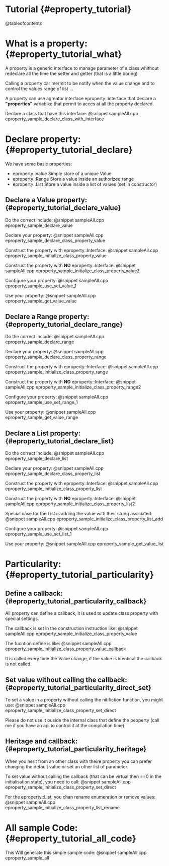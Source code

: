Tutorial                                         {#eproperty_tutorial}
========

@tableofcontents

What is a property:                                {#eproperty_tutorial_what}
===================

A property is a generic interface to manage parameter of a class whithout redeclare all the time the setter and getter (that is a little boring)

Calling a property car mermit to be notify when the value change and to control the values range of list ...

A property can use agreator interface eproperty::interface that declare a **"properties"** variablke that permit to acces at all the property declared.

Declare a class that have this interface:
@snippet sampleAll.cpp eproperty_sample_declare_class_with_interface


Declare property:                                {#eproperty_tutorial_declare}
=================

We have some basic properties:
  - eproperty::Value Simple store of a unique Value
  - eproperty::Range Store a value inside an authorized range
  - eproperty::List Store a value inside a list of values (set in constructor)

Declare a Value property:                                {#eproperty_tutorial_declare_value}
-------------------------

Do the correct include:
@snippet sampleAll.cpp eproperty_sample_declare_value

Declare your property:
@snippet sampleAll.cpp eproperty_sample_declare_class_property_value

Construct the property with eproperty::Interface:
@snippet sampleAll.cpp eproperty_sample_initialize_class_property_value

Construct the property with **NO** eproperty::Interface:
@snippet sampleAll.cpp eproperty_sample_initialize_class_property_value2

Configure your property:
@snippet sampleAll.cpp eproperty_sample_use_set_value_1

Use your property:
@snippet sampleAll.cpp eproperty_sample_get_value_value


Declare a Range property:                                {#eproperty_tutorial_declare_range}
-------------------------

Do the correct include:
@snippet sampleAll.cpp eproperty_sample_declare_range

Declare your property:
@snippet sampleAll.cpp eproperty_sample_declare_class_property_range

Construct the property with eproperty::Interface:
@snippet sampleAll.cpp eproperty_sample_initialize_class_property_range

Construct the property with **NO** eproperty::Interface:
@snippet sampleAll.cpp eproperty_sample_initialize_class_property_range2

Configure your property:
@snippet sampleAll.cpp eproperty_sample_use_set_range_1

Use your property:
@snippet sampleAll.cpp eproperty_sample_get_value_range


Declare a List property:                                {#eproperty_tutorial_declare_list}
------------------------

Do the correct include:
@snippet sampleAll.cpp eproperty_sample_declare_list

Declare your property:
@snippet sampleAll.cpp eproperty_sample_declare_class_property_list

Construct the property with eproperty::Interface:
@snippet sampleAll.cpp eproperty_sample_initialize_class_property_list

Construct the property with **NO** eproperty::Interface:
@snippet sampleAll.cpp eproperty_sample_initialize_class_property_list2

Special case for the List is adding the value with their string assiciated:
@snippet sampleAll.cpp eproperty_sample_initialize_class_property_list_add

Configure your property:
@snippet sampleAll.cpp eproperty_sample_use_set_list_1

Use your property:
@snippet sampleAll.cpp eproperty_sample_get_value_list



Particularity:                                {#eproperty_tutorial_particularity}
==============

Define a callback:                                {#eproperty_tutorial_particularity_callback}
------------------

All property can define a callback, it is used to update class property with special settings.

The callback is set in the construction instruction like:
@snippet sampleAll.cpp eproperty_sample_initialize_class_property_value

The fucntion define is like:
@snippet sampleAll.cpp eproperty_sample_initialize_class_property_value_callback

It is called every time the Value change, if the value is identical the callback is not called.


Set value without calling the callback:               {#eproperty_tutorial_particularity_direct_set}
---------------------------------------

To set a value in a property without calling the nitifiction function, you might use:
@snippet sampleAll.cpp eproperty_sample_initialize_class_property_set_direct

Please do not use it ouside the internal class that define the peoperty (call me if you have an api to control it at the compilation time)

Heritage and callback:                                {#eproperty_tutorial_particularity_heritage}
----------------------

When you herit from an other class with theire property you can prefer changing the default value or set an other list of parameter.

To set value without calling the callback (that can be virtual then ==0 in the initialisation state), you need to call:
@snippet sampleAll.cpp eproperty_sample_initialize_class_property_set_direct

For the eproperty::List, you chan rename enumeration or remove values:
@snippet sampleAll.cpp eproperty_sample_initialize_class_property_list_rename


All sample Code:                                {#eproperty_tutorial_all_code}
================

This Will generate this simple sample code:
@snippet sampleAll.cpp eproperty_sample_all